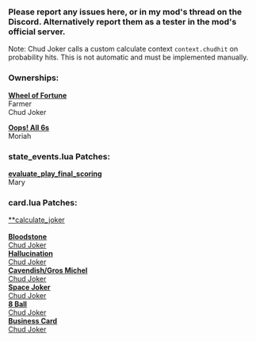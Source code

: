 ### Please report any issues here, or in my mod's thread on the Discord. Alternatively report them as a tester in the mod's official server.


Note: Chud Joker calls a custom calculate context `context.chudhit` on probability hits. This is not automatic and must be implemented manually.

### Ownerships:
<ins>**Wheel of Fortune**</ins>\
Farmer\
Chud Joker

<ins>**Oops! All 6s**</ins>\
Moriah

### state_events.lua Patches:
<ins>**evaluate_play_final_scoring**</ins>\
Mary

### card.lua Patches:
<ins>**calculate_joker<ins>\
\
<ins>**Bloodstone**</ins>\
Chud Joker\
<ins>**Hallucination**</ins>\
Chud Joker\
<ins>**Cavendish/Gros Michel**</ins>\
Chud Joker\
<ins>**Space Joker**</ins>\
Chud Joker\
<ins>**8 Ball**</ins>\
Chud Joker\
<ins>**Business Card**</ins>\
Chud Joker